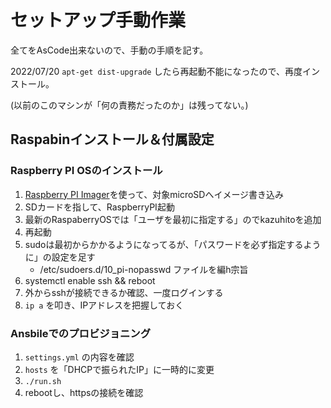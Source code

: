 セットアップ手動作業
===

全てをAsCode出来ないので、手動の手順を記す。

2022/07/20 `apt-get dist-upgrade` したら再起動不能になったので、再度インストール。

(以前のこのマシンが「何の責務だったのか」は残ってない。)

## Raspabinインストール＆付属設定

### Raspberry PI OSのインストール

1. [Raspberry PI Imager](https://www.raspberrypi.com/software/)を使って、対象microSDへイメージ書き込み
2. SDカードを指して、RaspberryPI起動
3. 最新のRaspaberryOSでは「ユーザを最初に指定する」のでkazuhitoを追加
4. 再起動
5. sudoは最初からかかるようになってるが、「パスワードを必ず指定するように」の設定を足す
    - /etc/sudoers.d/10_pi-nopasswd ファイルを編h宗旨
6. systemctl enable ssh && reboot
7. 外からsshが接続できるか確認、一度ログインする
8. `ip a` を叩き、IPアドレスを把握しておく

### Ansbileでのプロビジョニング

1. `settings.yml` の内容を確認
2. `hosts` を「DHCPで振られたIP」に一時的に変更
3. `./run.sh`
4.  rebootし、httpsの接続を確認
